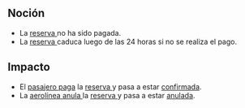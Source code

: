 ## Noción

* La [reserva ](https://app.nuclino.com/Curso-LEL/Agencia-de-Viajes/Objeto-Reserva-f6cb1208-721f-4cea-895b-40a0e9825210)no ha sido pagada.
* La [reserva ](https://app.nuclino.com/Curso-LEL/Agencia-de-Viajes/Objeto-Reserva-f6cb1208-721f-4cea-895b-40a0e9825210)caduca luego de las 24 horas si no se realiza el pago.

## Impacto

* El [pasajero ](https://app.nuclino.com/Curso-LEL/Agencia-de-Viajes/Sujeto-Pasajero-Husped-Cliente-1aca8769-d624-47f7-9373-9682438afab4)[paga](https://app.nuclino.com/Curso-LEL/Agencia-de-Viajes/Verbo-Pagar-277455b0-bc20-4844-94c7-c7ccea3fe5e2) la [reserva ](https://app.nuclino.com/Curso-LEL/Agencia-de-Viajes/Objeto-Reserva-f6cb1208-721f-4cea-895b-40a0e9825210)y pasa a estar [confirmada](https://app.nuclino.com/Curso-LEL/Agencia-de-Viajes/Estado-Confirmado-cd572c06-47c5-43ed-a8cd-b38e57117d1a).
* La [aerolínea](https://app.nuclino.com/Curso-LEL/Agencia-de-Viajes/Sujeto-Aerolnea-acfa4b6c-42fc-4137-bf9b-967ea8e6daa4)[ ](https://app.nuclino.com/Curso-LEL/Agencia-de-Viajes/Estado-Anulado-c564625f-c6ea-4cb6-b010-bd50b36096fb)[anula ](https://app.nuclino.com/Curso-LEL/Agencia-de-Viajes/Verbo-Anular-6fdc56be-0d29-4377-9aad-d7bd845d2863)la [reserva ](https://app.nuclino.com/Curso-LEL/Agencia-de-Viajes/Objeto-Reserva-f6cb1208-721f-4cea-895b-40a0e9825210)y pasa a estar [anulada](https://app.nuclino.com/Curso-LEL/Agencia-de-Viajes/Estado-Anulado-c564625f-c6ea-4cb6-b010-bd50b36096fb).